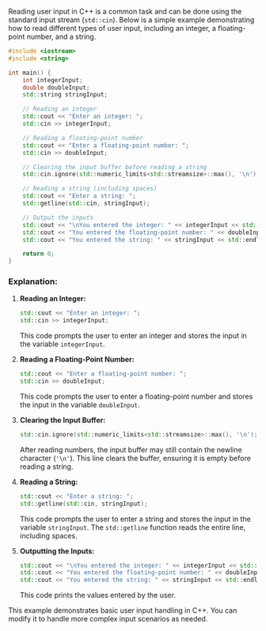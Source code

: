 Reading user input in C++ is a common task and can be done using the standard input stream (`std::cin`). Below is a simple example demonstrating how to read different types of user input, including an integer, a floating-point number, and a string.

```cpp
#include <iostream>
#include <string>

int main() {
    int integerInput;
    double doubleInput;
    std::string stringInput;

    // Reading an integer
    std::cout << "Enter an integer: ";
    std::cin >> integerInput;

    // Reading a floating-point number
    std::cout << "Enter a floating-point number: ";
    std::cin >> doubleInput;

    // Clearing the input buffer before reading a string
    std::cin.ignore(std::numeric_limits<std::streamsize>::max(), '\n');

    // Reading a string (including spaces)
    std::cout << "Enter a string: ";
    std::getline(std::cin, stringInput);

    // Output the inputs
    std::cout << "\nYou entered the integer: " << integerInput << std::endl;
    std::cout << "You entered the floating-point number: " << doubleInput << std::endl;
    std::cout << "You entered the string: " << stringInput << std::endl;

    return 0;
}
```

### Explanation:

1. **Reading an Integer:**
   ```cpp
   std::cout << "Enter an integer: ";
   std::cin >> integerInput;
   ```
   This code prompts the user to enter an integer and stores the input in the variable `integerInput`.

2. **Reading a Floating-Point Number:**
   ```cpp
   std::cout << "Enter a floating-point number: ";
   std::cin >> doubleInput;
   ```
   This code prompts the user to enter a floating-point number and stores the input in the variable `doubleInput`.

3. **Clearing the Input Buffer:**
   ```cpp
   std::cin.ignore(std::numeric_limits<std::streamsize>::max(), '\n');
   ```
   After reading numbers, the input buffer may still contain the newline character (`'\n'`). This line clears the buffer, ensuring it is empty before reading a string.

4. **Reading a String:**
   ```cpp
   std::cout << "Enter a string: ";
   std::getline(std::cin, stringInput);
   ```
   This code prompts the user to enter a string and stores the input in the variable `stringInput`. The `std::getline` function reads the entire line, including spaces.

5. **Outputting the Inputs:**
   ```cpp
   std::cout << "\nYou entered the integer: " << integerInput << std::endl;
   std::cout << "You entered the floating-point number: " << doubleInput << std::endl;
   std::cout << "You entered the string: " << stringInput << std::endl;
   ```
   This code prints the values entered by the user.

This example demonstrates basic user input handling in C++. You can modify it to handle more complex input scenarios as needed.